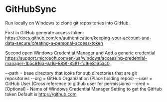 # GitHubSync

Run locally on Windows to clone git repositories into GitHub.

First in GitHub generate access token:
https://docs.github.com/en/authentication/keeping-your-account-and-data-secure/creating-a-personal-access-token

Second open Windows Credential Manager and Add a generic credential
https://support.microsoft.com/en-us/windows/accessing-credential-manager-1b5c916a-6a16-889f-8581-fc16e8165ac0

--path = base directory that looks for sub directories that are git repositories
--org = GitHub Organization (Place holding repos)
--user = GitHub User (Cross reference to github user for permissions)
--cred = [Optional] - Name of Windows Credential Manager Setting to get the GitHub token Default is https://github.com
